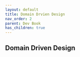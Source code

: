 ```yaml
---
layout: default
title: Domain Drvien Design
nav_order: 2
parent: Dev Book
has_children: true
---
```


## Domain Driven Design
